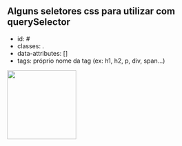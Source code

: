 ## Alguns seletores css para utilizar com querySelector

- id: # 
- classes: .
- data-attributes: []
- tags: próprio nome da tag (ex: h1, h2, p, div, span...)

<img src="https://images.unsplash.com/photo-1625557844944-d03258c6713f?ixlib=rb-1.2.1&ixid=MnwxMjA3fDB8MHxwcm9maWxlLXBhZ2V8MXx8fGVufDB8fHx8&auto=format&fit=crop&w=500&q=60" width="160">